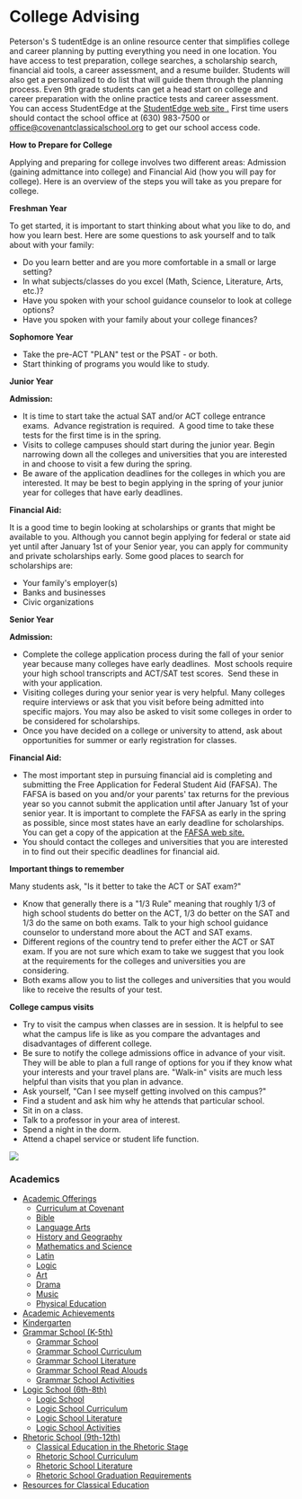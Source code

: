 # College Advising

<span>Peterson's S</span> tudentEdge is an online resource center that simplifies college and career planning by putting everything you need in one location. You have access to test preparation, college searches, a scholarship search, financial aid tools, a career assessment, and a resume builder. Students will also get a personalized to do list that will guide them through the planning process. Even 9th grade students can get a head start on college and career preparation with the online practice tests and career assessment. You can access StudentEdge at the [<span><span>StudentEdge web site</span> .</span>](http://www.studentedge.com/) First time users should contact the school office <span>at (630) 983-7500 or [<span>office@covenantclassicalschool.org</span>](mailto:office@covenantclassicalschool.org) <span></span></span>to get our school access code.

**How to Prepare for College**

Applying and preparing for college involves two different areas: Admission (gaining admittance into college) and Financial Aid (how you will pay for college). Here is an overview of the steps you will take as you prepare for college.

**Freshman Year**

To get started, it is important to start thinking about what you like to do, and how you learn best. Here are some questions to ask yourself and to talk about with your family:

*   Do you learn better and are you more comfortable in a small or large setting?
*   In what subjects/classes do you excel (Math, Science, Literature, Arts, etc.)?
*   Have you spoken with your school guidance counselor to look at college options?
*   Have you spoken with your family about your college finances?

**Sophomore Year**

*   Take the pre-ACT "PLAN" test or the PSAT - or both.  <span></span>
*   Start thinking of programs you would like to study.

**Junior Year**

**Admission:**

*   It is time to start take the actual SAT and/or ACT college entrance exams.  Advance registration is required.  A good time to take these tests for the first time is in the spring.
*   Visits to college campuses should start during the junior year. Begin narrowing down all the colleges and universities that you are interested in and choose to visit a few during the spring.
*   Be aware of the application deadlines for the colleges in which you are interested. It may be best to begin applying in the spring of your junior year for colleges that have early deadlines.

**Financial Aid:**

It is a good time to begin looking at scholarships or grants that might be available to you. Although you cannot begin applying for federal or state aid yet until after January 1st of your Senior year, you can apply for community and private scholarships early. Some good places to search for scholarships are:

*   Your family's employer(s)
*   Banks and businesses
*   Civic organizations

**Senior Year**

**Admission:**

*   Complete the college application process during the fall of your senior year because many colleges have early deadlines.  Most schools require your high school transcripts and ACT/SAT test scores.  Send these in with your application.
*   Visiting colleges during your senior year is very helpful. Many colleges require interviews or ask that you visit before being admitted into specific majors. You may also be asked to visit some colleges in order to be considered for scholarships.
*   Once you have decided on a college or university to attend, ask about opportunities for summer or early registration for classes.

**Financial Aid:**

*   The most important step in pursuing financial aid is completing and submitting the Free Application for Federal Student Aid (FAFSA). The FAFSA is based on you and/or your parents' tax returns for the previous year so you cannot submit the application until after January 1st of your senior year. It is important to complete the FAFSA as early in the spring as possible, since most states have an early deadline for scholarships. You can get a copy of the appication at the <span>[FAFSA web site.](http://fafsa.ed.gov/)</span>
*   You should contact the colleges and universities that you are interested in to find out their specific deadlines for financial aid.

**Important things to remember**

Many students ask, "Is it better to take the ACT or SAT exam?"

*   Know that generally there is a "1/3 Rule" meaning that roughly 1/3 of high school students do better on the ACT, 1/3 do better on the SAT and 1/3 do the same on both exams. Talk to your high school guidance counselor to understand more about the ACT and SAT exams.
*   Different regions of the country tend to prefer either the ACT or SAT exam. If you are not sure which exam to take we suggest that you look at the requirements for the colleges and universities you are considering. 
*   Both exams allow you to list the colleges and universities that you would like to receive the results of your test.

**College campus visits**

*   Try to visit the campus when classes are in session. It is helpful to see what the campus life is like as you compare the advantages and disadvantages of different college.
*   Be sure to notify the college admissions office in advance of your visit. They will be able to plan a full range of options for you if they know what your interests and your travel plans are. "Walk-in" visits are much less helpful than visits that you plan in advance.
*   Ask yourself, "Can I see myself getting involved on this campus?"
*   Find a student and ask him why he attends that particular school.
*   Sit in on a class.
*   Talk to a professor in your area of interest.
*   Spend a night in the dorm.
*   Attend a chapel service or student life function.

![](http://www.covenantclassicalschool.org/uploads/collegeadvisor-W.jpg)

### Academics

*   [Academic Offerings](http://www.covenantclassicalschool.org/pages/page.asp?page_id=104567)
    *   [Curriculum at Covenant](http://www.covenantclassicalschool.org/curriculum)
    *   [Bible](http://www.covenantclassicalschool.org/pages/page.asp?page_id=104567)
    *   [Language Arts](http://www.covenantclassicalschool.org/pages/page.asp?page_id=104568)
    *   [History and Geography](http://www.covenantclassicalschool.org/pages/page.asp?page_id=104569)
    *   [Mathematics and Science](http://www.covenantclassicalschool.org/pages/page.asp?page_id=104570)
    *   [Latin](http://www.covenantclassicalschool.org/pages/page.asp?page_id=104721)
    *   [Logic](http://www.covenantclassicalschool.org/pages/page.asp?page_id=104572)
    *   [Art](http://www.covenantclassicalschool.org/pages/page.asp?page_id=151325)
    *   [Drama](http://www.covenantclassicalschool.org/pages/page.asp?page_id=151324)
    *   [Music](http://www.covenantclassicalschool.org/pages/page.asp?page_id=104573)
    *   [Physical Education](http://www.covenantclassicalschool.org/pages/page.asp?page_id=104574)
*   [Academic Achievements](http://www.covenantclassicalschool.org/pages/page.asp?page_id=151308)
*   [Kindergarten](http://www.covenantclassicalschool.org/kindergarten)
*   [Grammar School (K-5th)](http://www.covenantclassicalschool.org/pages/page.asp?page_id=98010)
    *   [Grammar School](http://www.covenantclassicalschool.org/grammar)
    *   [Grammar School Curriculum](http://www.covenantclassicalschool.org/pages/page.asp?page_id=98011)
    *   [Grammar School Literature](http://www.covenantclassicalschool.org/pages/page.asp?page_id=99340)
    *   [Grammar School Read Alouds](http://www.covenantclassicalschool.org/pages/page.asp?page_id=102886)
    *   [Grammar School Activities](http://www.covenantclassicalschool.org/pages/page.asp?page_id=98012)
*   [Logic School (6th-8th)](http://www.covenantclassicalschool.org/pages/page.asp?page_id=98133)
    *   [Logic School](http://www.covenantclassicalschool.org/logic-school)
    *   [Logic School Curriculum](http://www.covenantclassicalschool.org/pages/page.asp?page_id=98134)
    *   [Logic School Literature](http://www.covenantclassicalschool.org/pages/page.asp?page_id=99341)
    *   [Logic School Activities](http://www.covenantclassicalschool.org/pages/page.asp?page_id=98135)
*   [Rhetoric School (9th-12th)](http://www.covenantclassicalschool.org/pages/page.asp?page_id=98136)
    *   [Classical Education in the Rhetoric Stage](http://www.covenantclassicalschool.org/pages/page.asp?page_id=98136)
    *   [Rhetoric School Curriculum](http://www.covenantclassicalschool.org/pages/page.asp?page_id=98137)
    *   [Rhetoric School Literature](http://www.covenantclassicalschool.org/pages/page.asp?page_id=112638)
    *   [Rhetoric School Graduation Requirements](http://www.covenantclassicalschool.org/pages/page.asp?page_id=172045)
*   [Resources for Classical Education](http://www.covenantclassicalschool.org/resources)